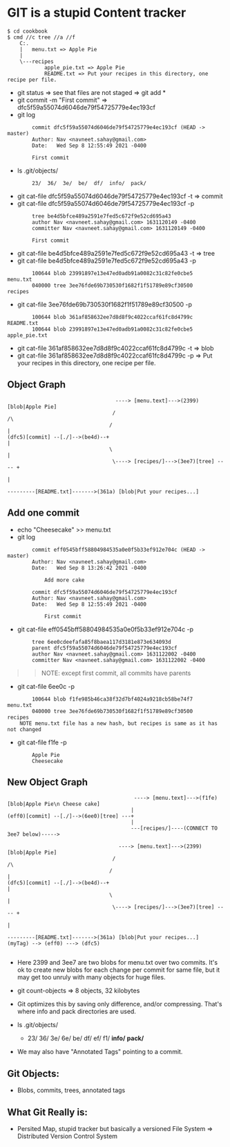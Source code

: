 # GIT is a stupid Content tracker
```
$ cd cookbook
$ cmd //c tree //a //f
	C:.
	|   menu.txt => Apple Pie
	|
	\---recipes
			apple_pie.txt => Apple Pie
			README.txt => Put your recipes in this directory, one recipe per file.
 ```
* git status => see that files are not staged => git add *
* git commit -m "First commit" => dfc5f59a55074d6046de79f54725779e4ec193cf
* git log 
```
		commit dfc5f59a55074d6046de79f54725779e4ec193cf (HEAD -> master)
		Author: Nav <navneet.sahay@gmail.com>
		Date:   Wed Sep 8 12:55:49 2021 -0400

		First commit
 ```
* ls .git/objects/
```
		23/  36/  3e/  be/  df/  info/  pack/
```
* git cat-file dfc5f59a55074d6046de79f54725779e4ec193cf -t => commit   
* git cat-file dfc5f59a55074d6046de79f54725779e4ec193cf -p
```
		tree be4d5bfce489a2591e7fed5c672f9e52cd695a43
		author Nav <navneet.sahay@gmail.com> 1631120149 -0400
		committer Nav <navneet.sahay@gmail.com> 1631120149 -0400

		First commit
```
* git cat-file be4d5bfce489a2591e7fed5c672f9e52cd695a43 -t => tree
* git cat-file be4d5bfce489a2591e7fed5c672f9e52cd695a43 -p
```
		100644 blob 23991897e13e47ed0adb91a0082c31c82fe0cbe5    menu.txt
		040000 tree 3ee76fde69b730530f1682f1f51789e89cf30500    recipes
```  
* git cat-file 3ee76fde69b730530f1682f1f51789e89cf30500 -p
```
		100644 blob 361af858632ee7d8d8f9c4022ccaf61fc8d4799c    README.txt
		100644 blob 23991897e13e47ed0adb91a0082c31c82fe0cbe5    apple_pie.txt
```
* git cat-file 361af858632ee7d8d8f9c4022ccaf61fc8d4799c -t => blob
* git cat-file 361af858632ee7d8d8f9c4022ccaf61fc8d4799c -p => 	Put your recipes in this directory, one recipe per file.

## Object Graph
```
                                   ----> [menu.text]--->(2399) [blob|Apple Pie]
                                  /                                     /\
                                 /                                       |
(dfc5)[commit] --[./]-->(be4d)--+                                        | 
                                 \                                       |
                                  \----> [recipes/]--->(3ee7)[tree] ---- +
                                                                         |
                                                                         ---------[README.txt]------->(361a) [blob|Put your recipes...]
```
## Add one commit
* echo "Cheesecake" >> menu.txt 
* git log
```
		commit eff0545bff58804984535a0e0f5b33ef912e704c (HEAD -> master)
		Author: Nav <navneet.sahay@gmail.com>
		Date:   Wed Sep 8 13:26:42 2021 -0400

			Add more cake

		commit dfc5f59a55074d6046de79f54725779e4ec193cf
		Author: Nav <navneet.sahay@gmail.com>
		Date:   Wed Sep 8 12:55:49 2021 -0400

			First commit
 ```
* git cat-file eff0545bff58804984535a0e0f5b33ef912e704c -p
```
		tree 6ee0cdeefafa85f8baea117d3181e873e634093d
		parent dfc5f59a55074d6046de79f54725779e4ec193cf
		author Nav <navneet.sahay@gmail.com> 1631122002 -0400
		committer Nav <navneet.sahay@gmail.com> 1631122002 -0400
```
>> NOTE: except first commit, all commits have parents
* git cat-file 6ee0c -p
```
		100644 blob f1fe985b46ca38f32d7bf4024a9218cb58be74f7    menu.txt
		040000 tree 3ee76fde69b730530f1682f1f51789e89cf30500    recipes
    NOTE menu.txt file has a new hash, but recipes is same as it has not changed
```
* git cat-file f1fe -p
```
		Apple Pie
		Cheesecake
````

## New Object Graph
		
```
                                         ----> [menu.text]--->(f1fe) [blob|Apple Pie\n Cheese cake]
                                        |
(eff0)[commit] --[./]-->(6ee0)[tree] ---+
                                        |
                                        ---[recipes/]----(CONNECT TO 3ee7 below)----->             
		 
                                    ----> [menu.text]--->(2399) [blob|Apple Pie]
                                  /                                     /\
                                 /                                       |
(dfc5)[commit] --[./]-->(be4d)--+                                        | 
                                 \                                       |
                                  \----> [recipes/]--->(3ee7)[tree] ---- +
                                                                         |
                                                                         ---------[README.txt]------->(361a) [blob|Put your recipes...]  
(myTag) --> (eff0) ---> (dfc5)                                                                         
                                                                         
```                                                                         
* Here 2399 and 3ee7 are two blobs for menu.txt over two commits. It's ok to create new blobs for each change per commit for same file, but it may get too unruly with many objects for huge files. 
* git count-objects =>		8 objects, 32 kilobytes
* Git optimizes this by saving only difference, and/or compressing. That's where info and pack directories are used.
*  ls .git/objects/
    * 23/  36/  3e/  6e/  be/  df/  ef/  f1/  __info/__  __pack/__

* We may also have "Annotated Tags" pointing to a commit.
## Git Objects:
* Blobs, commits, trees, annotated tags
## What Git Really is: 
* Persited Map, stupid tracker but basically a versioned File System => Distributed Version Control System

